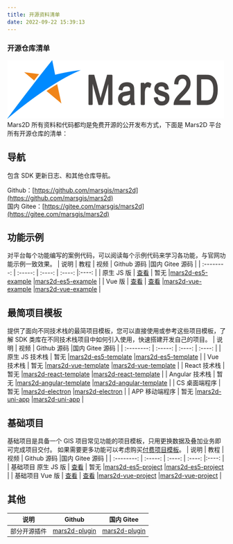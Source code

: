 ```yaml
---
title: 开源资料清单
date: 2022-09-22 15:39:13
---
```


<h3> 开源仓库清单 </h3>

![配置图][1] <br />
Mars2D 所有资料和代码都均是免费开源的公开发布方式，下面是 Mars2D 平台所有开源仓库的清单：

## 导航

包含 SDK 更新日志、和其他仓库导航。<br />

Github：[https://github.com/marsgis/mars2d](https://github.com/marsgis/mars2d)<br />
国内 Gitee：[https://gitee.com/marsgis/mars2d](https://gitee.com/marsgis/mars2d)

## 功能示例

对平台每个功能编写的案例代码，可以阅读每个示例代码来学习各功能，与官网功能示例一致效果。
| 说明 | 教程 | 视频 | Github 源码 |国内 Gitee 源码 |
| :--------: | :-----: | :----: | :----: |:----: |
| 原生 JS 版 | [查看](http://mars2d.cn/dev/guide/project/example-es5.html#%E9%A1%B9%E7%9B%AE%E4%BB%8B%E7%BB%8D) | 暂无 |[mars2d-es5-example](https://github.com/marsgis/mars2d-es5-example) |[mars2d-es5-example](https://gitee.com/marsgis/mars2d-es5-example) |
| Vue 版 | [查看](http://mars2d.cn/dev/guide/project/example-vue.html#%E9%A1%B9%E7%9B%AE%E4%BB%8B%E7%BB%8D) | [查看](https://www.bilibili.com/video/BV1pb4y1W7NG/?vd_source=aaeb12441f28ad785bbba9f6832bef02) |[mars2d-vue-example](https://github.com/marsgis/mars2d-vue-example) |[mars2d-vue-example](https://gitee.com/marsgis/mars2d-vue-example) |

## 最简项目模板

提供了面向不同技术栈的最简项目模板，您可以直接使用或参考这些项目模板，了解 SDK 类库在不同技术栈项目中如何引入使用，快速搭建开发自己的项目。
| 说明 | 视频 | Github 源码 |国内 Gitee 源码 |
| :--------: | :-----: | :----: | :----: |
| 原生 JS 技术栈 | 暂无 |[mars2d-es5-template](https://github.com/marsgis/mars2d-es5-template) |[mars2d-es5-template](https://gitee.com/marsgis/mars2d-es5-template) |
| Vue 技术栈 | 暂无 |[mars2d-vue-template](https://github.com/marsgis/mars2d-vue-template) |[mars2d-vue-template](https://gitee.com/marsgis/mars2d-vue-template) |
| React 技术栈 | 暂无 |[mars2d-react-template](https://github.com/marsgis/mars2d-react-template) |[mars2d-react-template](https://gitee.com/marsgis/mars2d-react-template) |
| Angular 技术栈 | 暂无 |[mars2d-angular-template](https://github.com/marsgis/mars2d-angular-template) |[mars2d-angular-template](https://gitee.com/marsgis/mars2d-angular-template) |
| CS 桌面端程序 | 暂无 |[mars2d-electron](https://github.com/marsgis/mars2d-electron) |[mars2d-electron](https://gitee.com/marsgis/mars2d-electron) |
| APP 移动端程序 | 暂无 |[mars2d-uni-app](https://github.com/marsgis/mars2d-uni-app) |[mars2d-uni-app](https://gitee.com/marsgis/mars2d-uni-app) |

## 基础项目

基础项目是具备一个 GIS 项目常见功能的项目模板，只用更换数据及叠加业务即可完成项目交付。 如果需要更多功能可以考虑购买[付费项目模板](http://mall.marsgis.cn/#/product-list?platform=mars2d&category=project&type=)。
| 说明 | 教程 | 视频 | Github 源码 |国内 Gitee 源码 |
| :--------: | :-----: | :----: | :----: |:----: |
| 基础项目 原生 JS 版 | [查看](http://mars2d.cn/dev/guide/project/jcxm-es5.html#%E9%A1%B9%E7%9B%AE%E4%BB%8B%E7%BB%8D) | 暂无 |[mars2d-es5-project](https://github.com/marsgis/mars2d-es5-project) |[mars2d-es5-project](https://gitee.com/marsgis/mars2d-es5-project) |
| 基础项目 Vue 版 | [查看](http://mars2d.cn/dev/guide/project/jcxm-vue.html#%E9%A1%B9%E7%9B%AE%E4%BB%8B%E7%BB%8D) | [查看](https://www.bilibili.com/video/BV1DR4y1G75T/?vd_source=aaeb12441f28ad785bbba9f6832bef02) |[mars2d-vue-project](https://github.com/marsgis/mars2d-vue-project) |[mars2d-vue-project](https://gitee.com/marsgis/mars2d-vue-project) |

## 其他

|     说明     |                          Github                           |                        国内 Gitee                        |
| :----------: | :-------------------------------------------------------: | :------------------------------------------------------: |
| 部分开源插件 | [mars2d-plugin](https://github.com/marsgis/mars2d-plugin) | [mars2d-plugin](https://gitee.com/marsgis/mars2d-plugin) |

[1]: ../public/image/logo.png
